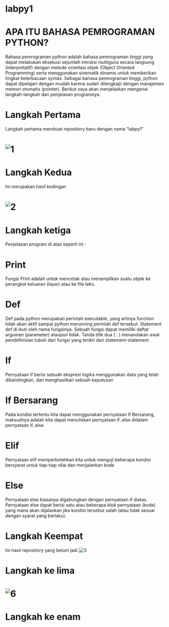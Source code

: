 # labpy1
# APA ITU BAHASA PEMROGRAMAN PYTHON?
Bahasa pemrograman python adalah bahasa pemrograman tinggi yang dapat melakukan eksekusi sejumlah intruksi multiguna secara langsung (interpretatif) dengan metode orientasi objek (Object Oriented Programming) serta menggunakan sinematik dinamis untuk memberikan tingkat keterbacaan syntax. Sebagai bahasa pemrograman tinggi, python dapat dipelajari dengan mudah karena sudah dilengkapi dengan manajemen memori otomatis (pointer). Berikut saya akan menjelaskan mengenai langkah-langkah dan penjelasan programnya.
# Langkah Pertama
Langkah pertama membuat repository baru dengan nama “labpy1”
# ![1](https://user-images.githubusercontent.com/46530309/52686352-e0c6fc80-2f7f-11e9-82ca-1e64eed80f5f.png)
# Langkah Kedua
Ini merupakan hasil kodingan
# ![2](https://user-images.githubusercontent.com/46530309/52686640-3a7bf680-2f81-11e9-98a8-987e97debc3c.png)
# Langkah ketiga
Penjelasan program di atas seperti ini :
# Print
Fungsi Print adalah untuk mencetak atau menampilkan suatu objek ke perangkat keluaran (layar) atau ke file teks.
# Def
Def pada python merupakan perintah executable, yang artinya function tidak akan aktif sampai python merunning perintah def tersebut. Statement def di ikuti oleh nama fungsinya. Sebuah fungsi dapat memiliki daftar argumen (parameter) ataupun tidak. Tanda titik dua ( : ) menandakan awal pendefinisian tubuh dari fungsi yang terdiri dari statement-statement. 
# If
Pernyataan if berisi sebuah ekspresi logika menggunakan data yang telah dibandingkan, dan menghasilkan sebuah keputusan 
# If Bersarang
Pada kondisi tertentu kita dapat menggunakan pernyataan If Bersarang, maksudnya adalah kita dapat menuliskan pernyataan if..else didalam pernyataan if..else.
# Elif
Pernyataan elif memperbolehkan kita untuk menguji beberapa kondisi bersyarat untuk tiap-tiap nilai dan menjalankan kode 
# Else
Pernyataan else biasanya digabungkan dengan pernyataan if diatas. Pernyataan else dapat berisi satu atau beberapa blok pernyataan (kode) yang mana akan dijalankan jika kondisi tersebut salah (atau tidak sesuai dengan syarat yang berlaku). 
# Langkah Keempat
Ini hasil repository yang belum jadi
![3](https://user-images.githubusercontent.com/46530309/52686880-2dabd280-2f82-11e9-871a-5f7d7e1dee71.png)
# Langkah ke lima
# ![6](https://user-images.githubusercontent.com/46530309/52687207-73b56600-2f83-11e9-9ded-20a0aadb7d8d.png)
# Langkah ke enam


